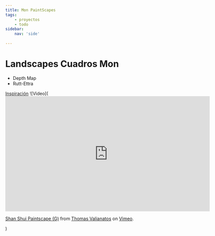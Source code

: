 ```yaml
---
title: Mon PaintScapes
tags:
    - proyectos
    - todo
sidebar:
    nav: 'side'
 
---
```


# Landscapes Cuadros Mon

- Depth Map
- Rutt-Ettra



[Inspiración][PaintScapes]
![Video](<iframe src="https://player.vimeo.com/video/258471230" width="640" height="360" frameborder="0" allow="autoplay; fullscreen" allowfullscreen></iframe>
<p><a href="https://vimeo.com/258471230">Shan Shui Paintscape (G)</a> from <a href="https://vimeo.com/thomasvallianatos">Thomas Valianatos</a> on <a href="https://vimeo.com">Vimeo</a>.</p>)

[PaintScapes]: https://derivative.ca/community-post/paintscapes-alienscapes
